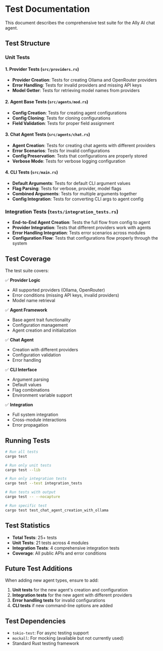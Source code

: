 # Test Documentation

This document describes the comprehensive test suite for the Ally AI chat agent.

## Test Structure

### Unit Tests

#### 1. Provider Tests (`src/providers.rs`)

- **Provider Creation**: Tests for creating Ollama and OpenRouter providers
- **Error Handling**: Tests for invalid providers and missing API keys
- **Model Getter**: Tests for retrieving model names from providers

#### 2. Agent Base Tests (`src/agents/mod.rs`)

- **Config Creation**: Tests for creating agent configurations
- **Config Cloning**: Tests for cloning configurations
- **Field Validation**: Tests for proper field assignment

#### 3. Chat Agent Tests (`src/agents/chat.rs`)

- **Agent Creation**: Tests for creating chat agents with different providers
- **Error Scenarios**: Tests for invalid configurations
- **Config Preservation**: Tests that configurations are properly stored
- **Verbose Mode**: Tests for verbose logging configuration

#### 4. CLI Tests (`src/main.rs`)

- **Default Arguments**: Tests for default CLI argument values
- **Flag Parsing**: Tests for verbose, provider, model flags
- **Combined Arguments**: Tests for multiple arguments together
- **Config Integration**: Tests for converting CLI args to agent config

### Integration Tests (`tests/integration_tests.rs`)

- **End-to-End Agent Creation**: Tests the full flow from config to agent
- **Provider Integration**: Tests that different providers work with agents
- **Error Handling Integration**: Tests error scenarios across modules
- **Configuration Flow**: Tests that configurations flow properly through the system

## Test Coverage

The test suite covers:

✅ **Provider Logic**

- All supported providers (Ollama, OpenRouter)
- Error conditions (missing API keys, invalid providers)
- Model name retrieval

✅ **Agent Framework**

- Base agent trait functionality
- Configuration management
- Agent creation and initialization

✅ **Chat Agent**

- Creation with different providers
- Configuration validation
- Error handling

✅ **CLI Interface**

- Argument parsing
- Default values
- Flag combinations
- Environment variable support

✅ **Integration**

- Full system integration
- Cross-module interactions
- Error propagation

## Running Tests

```bash
# Run all tests
cargo test

# Run only unit tests
cargo test --lib

# Run only integration tests
cargo test --test integration_tests

# Run tests with output
cargo test -- --nocapture

# Run specific test
cargo test test_chat_agent_creation_with_ollama
```

## Test Statistics

- **Total Tests**: 25+ tests
- **Unit Tests**: 21 tests across 4 modules
- **Integration Tests**: 4 comprehensive integration tests
- **Coverage**: All public APIs and error conditions

## Future Test Additions

When adding new agent types, ensure to add:

1. **Unit tests** for the new agent's creation and configuration
2. **Integration tests** for the new agent with different providers
3. **Error handling tests** for invalid configurations
4. **CLI tests** if new command-line options are added

## Test Dependencies

- `tokio-test`: For async testing support
- `mockall`: For mocking (available but not currently used)
- Standard Rust testing framework
